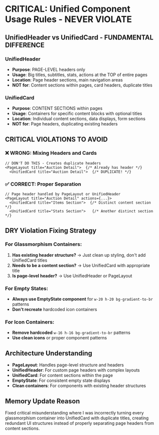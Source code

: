 # CRITICAL: Unified Component Usage Rules - NEVER VIOLATE

## UnifiedHeader vs UnifiedCard - FUNDAMENTAL DIFFERENCE

### UnifiedHeader

- **Purpose**: PAGE-LEVEL headers only
- **Usage**: Big titles, subtitles, stats, actions at the TOP of entire pages
- **Location**: Page header sections, main navigation areas
- **NOT for**: Content sections within pages, card headers, duplicate titles

### UnifiedCard

- **Purpose**: CONTENT SECTIONS within pages
- **Usage**: Containers for specific content blocks with optional titles
- **Location**: Individual content sections, data displays, form sections
- **NOT for**: Page headers, duplicating existing headers

## CRITICAL VIOLATIONS TO AVOID

### ❌ WRONG: Mixing Headers and Cards

```tsx
// DON'T DO THIS - Creates duplicate headers
<PageLayout title="Auction Detail">  {/* Already has header */}
  <UnifiedCard title="Auction Detail">  {/* DUPLICATE! */}
```

### ✅ CORRECT: Proper Separation

```tsx
// Page header handled by PageLayout or UnifiedHeader
<PageLayout title="Auction Detail" actions={...}>
  <UnifiedCard title="Items Section">  {/* Distinct content section */}
  <UnifiedCard title="Stats Section">   {/* Another distinct section */}
```

## DRY Violation Fixing Strategy

### For Glassmorphism Containers:

1. **Has existing header structure?** → Just clean up styling, don't add UnifiedCard titles
2. **Needs to be a content section?** → Use UnifiedCard with appropriate title
3. **Is page-level header?** → Use UnifiedHeader or PageLayout

### For Empty States:

- **Always use EmptyState component** for `w-20 h-20 bg-gradient-to-br` patterns
- **Don't recreate** hardcoded icon containers

### For Icon Containers:

- **Remove hardcoded** `w-16 h-16 bg-gradient-to-br` patterns
- **Use clean icons** or proper component patterns

## Architecture Understanding

- **PageLayout**: Handles page-level structure and headers
- **UnifiedHeader**: For custom page headers with complex layouts
- **UnifiedCard**: For content sections within the page
- **EmptyState**: For consistent empty state displays
- **Clean containers**: For components with existing header structures

## Memory Update Reason

Fixed critical misunderstanding where I was incorrectly turning every glassmorphism container into UnifiedCard with
duplicate titles, creating redundant UI structures instead of properly separating page headers from content sections.
